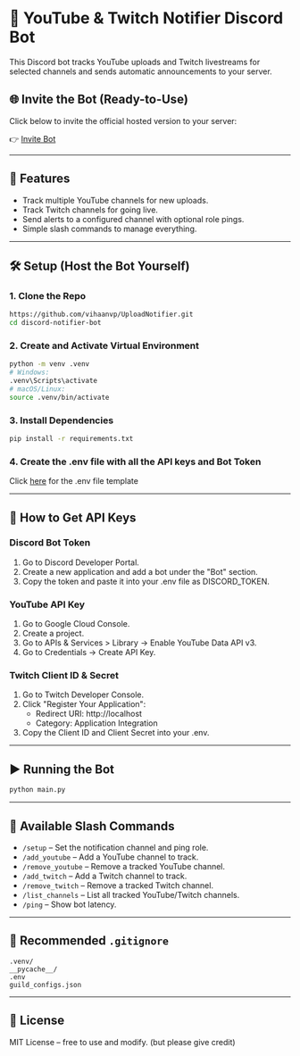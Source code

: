 # 🔔 YouTube & Twitch Notifier Discord Bot

This Discord bot tracks YouTube uploads and Twitch livestreams for selected channels and sends automatic announcements to your server.

## 🌐 Invite the Bot (Ready-to-Use)
Click below to invite the official hosted version to your server:

👉 [Invite Bot](https://discord.com/oauth2/authorize?client_id=1391635902194782289&permissions=2147699712&integration_type=0&scope=bot+applications.commands)

---

## 🚀 Features
- Track multiple YouTube channels for new uploads.
- Track Twitch channels for going live.
- Send alerts to a configured channel with optional role pings.
- Simple slash commands to manage everything.

---

## 🛠️ Setup (Host the Bot Yourself)

### 1. Clone the Repo
```bash
https://github.com/vihaanvp/UploadNotifier.git
cd discord-notifier-bot
```
  
### 2. Create and Activate Virtual Environment
```bash
python -m venv .venv
# Windows:
.venv\Scripts\activate
# macOS/Linux:
source .venv/bin/activate
```
  
### 3. Install Dependencies
```bash
pip install -r requirements.txt
```
  
### 4. Create the .env file with all the API keys and Bot Token
Click [here](https://github.com/vihaanvp/UploadNotifier/blob/main/.env.example) for the .env file template  

---

## 🔑 How to Get API Keys
### Discord Bot Token
1. Go to Discord Developer Portal.
2. Create a new application and add a bot under the "Bot" section.
3. Copy the token and paste it into your .env file as DISCORD_TOKEN.

### YouTube API Key
1. Go to Google Cloud Console.
2. Create a project.
3. Go to APIs & Services > Library → Enable YouTube Data API v3.
4. Go to Credentials → Create API Key.

### Twitch Client ID & Secret
1. Go to Twitch Developer Console.
2. Click "Register Your Application":
   - Redirect URI: http://localhost
   - Category: Application Integration
3. Copy the Client ID and Client Secret into your .env.

---

## ▶️ Running the Bot
```bash
python main.py
```

---

## 🧪 Available Slash Commands
- `/setup` – Set the notification channel and ping role.
- `/add_youtube` – Add a YouTube channel to track.
- `/remove_youtube` – Remove a tracked YouTube channel.
- `/add_twitch` – Add a Twitch channel to track.
- `/remove_twitch` – Remove a tracked Twitch channel.
- `/list_channels` – List all tracked YouTube/Twitch channels.
- `/ping` – Show bot latency.

---

## 📁 Recommended `.gitignore`

```gitignore
.venv/
__pycache__/
.env
guild_configs.json
```

---

## 📜 License
MIT License – free to use and modify. (but please give credit)